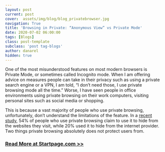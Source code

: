 ```yaml
---
layout: post
current: post
cover:  assets/img/blog/blog_privatebrowser.jpg
navigation: True
title: 'Browsing in Private: “Anonymous View” vs Private Mode'
date: 2020-07-02 06:00:00
tags: [Blogs]
class: post-template
subclass: 'post tag-blogs'
author: danarel
hidden: true
---
```


One of the most misunderstood features on most modern browsers is Private Mode, or sometimes called Incognito mode. When I am offering advice on measures people can take in their privacy such as using a private search engine or a VPN, I am told, “I don’t need those, I use private browsing mode all the time.” Worse, I have seen people in office environments using private browsing on their work computers, visiting personal sites such as social media or shopping.

This is because a vast majority of people who use private browsing, unfortunately, don’t understand the limitations of the feature. In a [recent study](https://elie.net/blog/privacy/understanding-how-people-use-private-browsing/), 54% of people who use private browsing claim to use it to hide from the websites they visit, while 20% used it to hide from the internet provider. Two things private browsing absolutely does not protect users from.

### [Read More at Startpage.com >>](https://www.startpage.com/privacy-please/privacy-advocate-articles/browsing-in-private-anonymous-view-vs-private-mode)